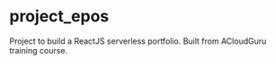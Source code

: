 # project_epos
Project to build a ReactJS serverless portfolio. Built from ACloudGuru training course.
